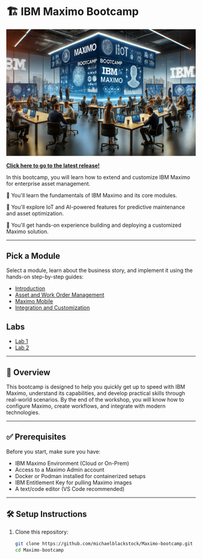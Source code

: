 # 🏗️ IBM Maximo Bootcamp

![alt text](/maximo-bootcamp.png)

**[Click here to go to the latest release!](https://github.com/michaelblackstock/Maximo-bootcamp/releases/latest)**

In this bootcamp, you will learn how to extend and customize IBM Maximo for enterprise asset management.

🚀 You'll learn the fundamentals of IBM Maximo and its core modules.

🚀 You'll explore IoT and AI-powered features for predictive maintenance and asset optimization.

🚀 You'll get hands-on experience building and deploying a customized Maximo solution.

---

## Pick a Module

Select a module, learn about the business story, and implement it using the hands-on step-by-step guides:

- [Introduction](./modules/01-introduction.md)
- [Asset and Work Order Management](./modules/02-asset-workorder.md)
- [Maximo Mobile](./modules/03-maximo-mobile.md)
- [Integration and Customization](./modules/04-integration-customization.md)

## Labs

- [Lab 1](./labs/lab1.md)
- [Lab 2](./labs/lab2.md)

---

## 📖 Overview

This bootcamp is designed to help you quickly get up to speed with IBM Maximo, understand its capabilities, and develop practical skills through real-world scenarios. By the end of the workshop, you will know how to configure Maximo, create workflows, and integrate with modern technologies.

---

## ✅ Prerequisites

Before you start, make sure you have:

- IBM Maximo Environment (Cloud or On-Prem)
- Access to a Maximo Admin account
- Docker or Podman installed for containerized setups
- IBM Entitlement Key for pulling Maximo images
- A text/code editor (VS Code recommended)

---

## 🛠️ Setup Instructions

1. Clone this repository:
   ```bash
   git clone https://github.com/michaelblackstock/Maximo-bootcamp.git
   cd Maximo-bootcamp


